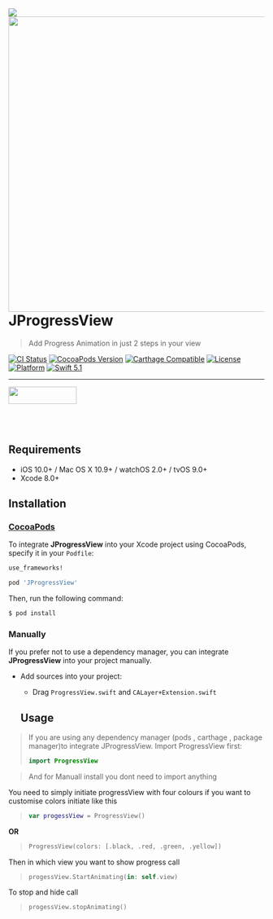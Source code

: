 <img src="https://github.com/jwd-ali/TidalTestProject/blob/master/images/header/header.png">
<img align="right" src="https://github.com/jwd-ali/ProgressView/blob/master/Images/ezgif.com-video-to-gif-29.gif"  height = "580"/>

# JProgressView
> Add Progress Animation in just 2 steps in your view

[![CI Status](https://travis-ci.org/jwd-ali/RingPieChart.svg)](https://travis-ci.org/jwd-ali/RingPieChart)
[![CocoaPods Version](https://img.shields.io/cocoapods/v/Drag3DRotateCard.svg?style=flat)](https://cocoapods.org/pods/Drag3DRotateCard)
[![Carthage Compatible](https://img.shields.io/badge/Carthage-compatible-0473B3.svg?style=flat)](https://github.com/Carthage/Carthage)
[![License](https://img.shields.io/cocoapods/l/RingPieChart.svg?style=flat)](https://cocoapods.org/pods/Drag3DRotateCard)
[![Platform](https://img.shields.io/cocoapods/p/RingPieChart.svg?style=flat)](https://cocoapods.org/pods/Drag3DRotateCard)
[![Swift 5.1](https://img.shields.io/badge/swift-5.1-orange)](https://swift.org)


___

<p> 
  

<a href="https://www.linkedin.com/in/jawad-ali-3804ab24/"><img src="https://i.imgur.com/vGjsQPt.png" width="134" height="34"></a>  

</br></br>


## Requirements

- iOS 10.0+ / Mac OS X 10.9+ / watchOS 2.0+ / tvOS 9.0+
- Xcode 8.0+


## Installation

### [CocoaPods](http://cocoapods.org)

To integrate **JProgressView** into your Xcode project using CocoaPods, specify it in your `Podfile`:

```ruby
use_frameworks!

pod 'JProgressView'
```

Then, run the following command:

```bash
$ pod install
```

### Manually

If you prefer not to use a dependency manager, you can integrate **JProgressView** into your project manually.

- Add sources into your project:
  - Drag `ProgressView.swift` and `CALayer+Extension.swift`

  ## Usage
  
> If you are using any dependency manager (pods , carthage , package manager)to integrate JProgressView. Import ProgressView first:
> ```swift
> import ProgressView
> ```

> And for Manuall install you dont need to import anything 


You need to simply initiate progressView with four colours if you want to customise colors  initiate  like this

> ```swift
> var progessView = ProgressView() 
> ```

**OR**

> ```swift
> ProgressView(colors: [.black, .red, .green, .yellow])
> ```

Then in which view you want to show progress call

> ```swift
>progessView.StartAnimating(in: self.view)
> ```

To stop and hide call

> ```swift
> progessView.stopAnimating()
> ```
